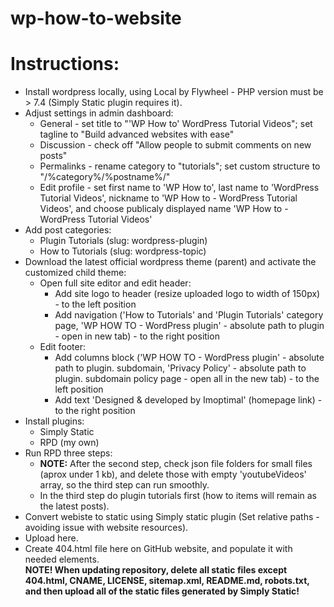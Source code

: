 # wp-how-to-website

# Instructions:
- Install wordpress locally, using Local by Flywheel - PHP version must be > 7.4 (Simply Static plugin requires it).
- Adjust settings in admin dashboard:
  - General - set title to "'WP How to' WordPress Tutorial Videos"; set tagline to "Build advanced websites with ease"
  - Discussion - check off "Allow people to submit comments on new posts"
  - Permalinks - rename category to "tutorials"; set custom structure to "/%category%/%postname%/"
  - Edit profile - set first name to 'WP How to', last name to 'WordPress Tutorial Videos', nickname to 'WP How to - WordPress Tutorial Videos', and choose publicaly displayed name 'WP How to - WordPress Tutorial Videos'
- Add post categories:
  - Plugin Tutorials (slug: wordpress-plugin)
  - How to Tutorials (slug: wordpress-topic)
- Download the latest official wordpress theme (parent) and activate the customized child theme:
  - Open full site editor and edit header:
    - Add site logo to header (resize uploaded logo to width of 150px) - to the left position
    - Add navigation ('How to Tutorials' and 'Plugin Tutorials' category page, 'WP HOW TO - WordPress plugin' - absolute path to plugin - open in new tab) - to the right position
  - Edit footer:
    - Add columns block ('WP HOW TO - WordPress plugin' - absolute path to plugin. subdomain, 'Privacy Policy' - absolute path to plugin. subdomain policy page - open all in the new tab) - to the left position
    - Add text 'Designed & developed by Imoptimal' (homepage link) - to the right position
- Install plugins:
  - Simply Static
  - RPD (my own)
- Run RPD three steps:
  - <b>NOTE:</b> After the second step, check json file folders for small files (aprox under 1 kb), and delete those with empty 'youtubeVideos' array, so the third step can run smoothly.
  - In the third step do plugin tutorials first (how to items will remain as the latest posts).
- Convert webiste to static using Simply static plugin (Set relative paths - avoiding issue with website resources).
- Upload here.
- Create 404.html file here on GitHub website, and populate it with needed elements. <br>
<b>NOTE! When updating repository, delete all static files except 404.html, CNAME, LICENSE, sitemap.xml, README.md, robots.txt, and then upload all of the static files generated by Simply Static!</b>

